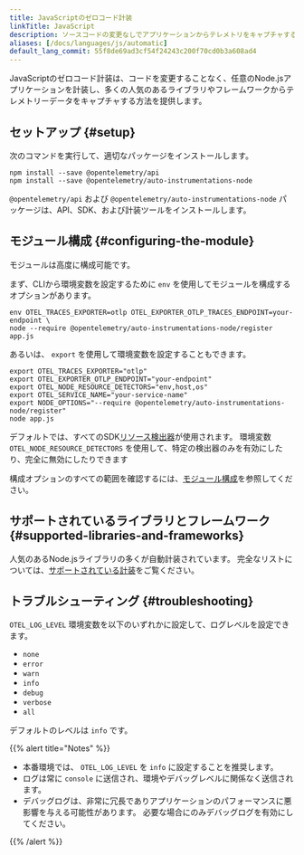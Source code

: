 ```yaml
---
title: JavaScriptのゼロコード計装
linkTitle: JavaScript
description: ソースコードの変更なしでアプリケーションからテレメトリをキャプチャする
aliases: [/docs/languages/js/automatic]
default_lang_commit: 55f8de69ad3cf54f24243c200f70cd0b3a608ad4
---
```


JavaScriptのゼロコード計装は、コードを変更することなく、任意のNode.jsアプリケーションを計装し、多くの人気のあるライブラリやフレームワークからテレメトリーデータをキャプチャする方法を提供します。

## セットアップ {#setup}

次のコマンドを実行して、適切なパッケージをインストールします。

```shell
npm install --save @opentelemetry/api
npm install --save @opentelemetry/auto-instrumentations-node
```

`@opentelemetry/api` および `@opentelemetry/auto-instrumentations-node` パッケージは、API、SDK、および計装ツールをインストールします。

## モジュール構成 {#configuring-the-module}

モジュールは高度に構成可能です。

まず、CLIから環境変数を設定するために `env` を使用してモジュールを構成するオプションがあります。

```shell
env OTEL_TRACES_EXPORTER=otlp OTEL_EXPORTER_OTLP_TRACES_ENDPOINT=your-endpoint \
node --require @opentelemetry/auto-instrumentations-node/register app.js
```

あるいは、 `export` を使用して環境変数を設定することもできます。

```shell
export OTEL_TRACES_EXPORTER="otlp"
export OTEL_EXPORTER_OTLP_ENDPOINT="your-endpoint"
export OTEL_NODE_RESOURCE_DETECTORS="env,host,os"
export OTEL_SERVICE_NAME="your-service-name"
export NODE_OPTIONS="--require @opentelemetry/auto-instrumentations-node/register"
node app.js
```

デフォルトでは、すべてのSDK[リソース検出器](/docs/languages/js/resources/)が使用されます。
環境変数 `OTEL_NODE_RESOURCE_DETECTORS` を使用して、特定の検出器のみを有効にしたり、完全に無効にしたりできます

構成オプションのすべての範囲を確認するには、[モジュール構成](configuration)を参照してください。

## サポートされているライブラリとフレームワーク {#supported-libraries-and-frameworks}

人気のあるNode.jsライブラリの多くが自動計装されています。
完全なリストについては、[サポートされている計装](https://github.com/open-telemetry/opentelemetry-js-contrib/tree/main/packages/auto-instrumentations-node#supported-instrumentations)をご覧ください。

## トラブルシューティング {#troubleshooting}

`OTEL_LOG_LEVEL` 環境変数を以下のいずれかに設定して、ログレベルを設定できます。

- `none`
- `error`
- `warn`
- `info`
- `debug`
- `verbose`
- `all`

デフォルトのレベルは `info` です。

{{% alert title="Notes" %}}

- 本番環境では、 `OTEL_LOG_LEVEL` を `info` に設定することを推奨します。
- ログは常に `console` に送信され、環境やデバッグレベルに関係なく送信されます。
- デバッグログは、非常に冗長でありアプリケーションのパフォーマンスに悪影響を与える可能性があります。
  必要な場合にのみデバッグログを有効にしてください。

{{% /alert %}}
